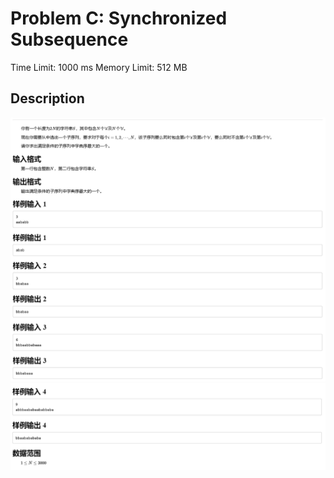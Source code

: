 

# Problem C: Synchronized Subsequence

Time Limit: 1000 ms Memory Limit: 512 MB

## Description

![](aPdnVt3f.png)![](XQvoBpuD.png)

